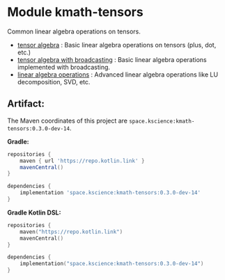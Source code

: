 # Module kmath-tensors

Common linear algebra operations on tensors.

 - [tensor algebra](src/commonMain/kotlin/space/kscience/kmath/tensors/api/TensorAlgebra.kt) : Basic linear algebra operations on tensors (plus, dot, etc.)
 - [tensor algebra with broadcasting](src/commonMain/kotlin/space/kscience/kmath/tensors/core/BroadcastDoubleTensorAlgebra.kt) : Basic linear algebra operations implemented with broadcasting.
 - [linear algebra operations](src/commonMain/kotlin/space/kscience/kmath/tensors/api/LinearOpsTensorAlgebra.kt) : Advanced linear algebra operations like LU decomposition, SVD, etc.


## Artifact:

The Maven coordinates of this project are `space.kscience:kmath-tensors:0.3.0-dev-14`.

**Gradle:**
```gradle
repositories {
    maven { url 'https://repo.kotlin.link' }
    mavenCentral()
}

dependencies {
    implementation 'space.kscience:kmath-tensors:0.3.0-dev-14'
}
```
**Gradle Kotlin DSL:**
```kotlin
repositories {
    maven("https://repo.kotlin.link")
    mavenCentral()
}

dependencies {
    implementation("space.kscience:kmath-tensors:0.3.0-dev-14")
}
```
